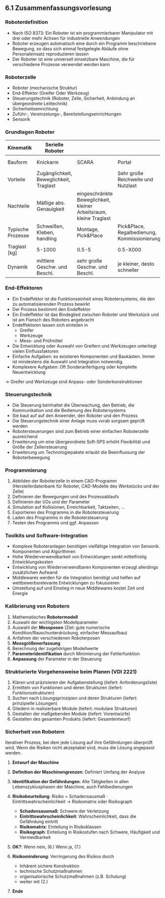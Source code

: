 ## 6.1 Zusammenfassungsvorlesung

### Roboterdefinition

- Nach ISO 8373: Ein Roboter ist ein programmierbarer Manipulator mit drei oder mehr Achsen für industrielle Anwendungen
- Roboter erzeugen automatisch eine durch ein Programm beschriebene Bewegung, so dass sich einmal festgelegte Abläufe ohne Personaleinsatz reproduzieren lassen
- Der Roboter ist eine universell einsetzbare Maschine, die für verschiedene Prozesse verwendet werden kann

### Roboterzelle

- Roboter (mechanische Struktur)
- End-Effektor (Greifer Oder Werkzeug)
- Steuerungstechnik (Roboter, Zelle, Sicherheit, Anbindung an übergeordnete Leittechnik)
- Sicherheitseinrichtung
- Zuführ-, Vereinzelungs-, Bereitstellungseinrichtungen
- Sensorik

### Grundlagen Roboter

| Kinematik | Serielle Roboter |  |  | Parallele und andere Roboter |
| --- | --- | --- | --- | --- |
| Bauform | Knickarm | SCARA | Portal | Delta, Seilroboter |
| Vorteile | Zugänglichkeit, Beweglichkeit, Traglast |  | Sehr große Reichweite und Nutzlast | Hohe Steifigkeit, Genauigkeit, Dynamik |
| Nachteile | Mäßige abs. Genauigkeit | eingeschränkte Beweglichkeit, kleiner Arbeitsraum, kleine Traglast |  |  |
| Typische Prozesse | Schweißen, Kleben, handling | Montage, Pick&Place | Pick&Place, Regalbedienung, Kommissionierung | Pick&Place, Sonderaufgaben |
| Traglast [kg] | 5-1000 | 0.5-5 | 0.5-X000 | 0.5-X000 |
| Dynamik | mittlere Geschw. und Beschl. | sehr große Geschw. und Beschl. | je kleiner, desto schneller | sehr große Geschw. und Beschl. |

### End-Effektoren

- Ein Endeffektor ist die Funktionseinheit eines Robotersystems, die den zu automatisierenden Prozess bewirkt
- Der Prozess bestimmt den Endeffektor
- Ein Endeffektor ist das Bindeglied zwischen Roboter und Werkstück und ist am Flansch des Roboters angebracht
- Endeffektoren lassen sich einteilen in
  - Greifer
  - Werkzeuge
  - Mess- und Prüfmittel
- Die Entwicklung oder Auswahl von Greifern und Werkzeugen unterliegt vielen Einflussfaktoren
- Einfache Aufgaben: es existieren Komponenten und Baukästen. Immer ist mindestens die Auswahl und Integration notwendig.
- Komplexere Aufgaben: Oft Sonderanfertigung oder komplette Neuentwicklung

$\rightarrow$ Greifer und Werkzeuge sind Anpass- oder Sonderkonstruktionen

### Steuerungstechnik

- Die Steuerung beinhaltet die Überwachung, den Betrieb, die Kommunikation und die Bedienung des Robotersystems
- Sie baut auf auf den Anwender, den Roboter und den Prozess
- Die Steuerungstechnik einer Anlage muss vorab sorgsam geprüft werden
- Robotersteuerungen sind zum Betrieb einer einfachen Roboterzelle ausreichend
- Erweiterung um eine übergeordnete Soft-SPS erhöht Flexibilität und Größe der Zellensteuerung
- Erweiterung um Technologiepakete erlaubt die Beeinflussung der Roboterbewegung

### Programmierung

1. Abbilden der Roboterzelle in einem CAD-Programm (Herstellerdatenbank für Roboter, CAD-Modelle des Werkstücks und der Zelle)
1. Definieren der Bewegungen und des Prozessablaufs
1. Definieren der I/Os und der Parameter
1. Simulation auf Kollisionen, Erreichbarkeit, Taktzeiten, ...
1. Exportieren des Programms in die Robotersteuerung
1. Laden des Programms in die Robotersteuerung
1. Testen des Programms und ggf. Anpassen

### Toolkits und Software-Integration

- Komplexe Roboteranlagen benötigen vielfältige Integration von Sensorik. Komponenten und Algorithmen
- Hohe Wiederverwendbarkeit von Entwicklungen senkt mittelfristig Entwicklungskosten
- Entwicklung von Wiederverwendbaren Komponenten erzeugt allerdings zusätzlichen Aufwand
- Middlewares werden für die Integration benötigt und helfen auf wettbewerbsrelevante Entwicklungen zu fokussieren
- Umstellung auf und Einstieg in neue Middlewares kostet Zeit und Energie

### Kalibrierung von Robotern

1. Mathematisches **Robotermodell**
1. Auswahl der wichtigsten Modellparameter
1. Auswahl der **Messposen** (Ziel: gute numerische Kondition/Rauschunterdrückung, einfacher Messaufbau)
1. Anfahren der verschiedenen Roboterposen
1. **Messgrößenerfassung**
1. Berechnung der zugehörigen Modellwerte
1. **Parameteridentifikation** durch Minimierung der Fehlerfunktion
1. **Anpassung** der Parameter in der Steuerung

### Strukturierte Vorgehensweise beim Planen (VDI 2221)

1. Klären und präzisieren der Aufgabenstellung (liefert: Anforderungsliste)
1. Ermitteln von Funktionen und deren Strukturen (liefert: Funktionsstrukturen)
1. Suchen nach Lösungsprinzipien und deren Strukturen (liefert: prinzipielle Lösungen)
1. Gliedern in realisierbare Module (liefert: modulare Strukturen)
1. Gestalten der maßgebenden Module (liefert: Vorentwürfe)
1. Gestalten des gesamten Produkts (liefert: Gesamtentwurf)

### Sicherheit von Robotern

Iterativer Prozess, bei dem jede Lösung auf ihre Gefährdungen überprüft wird. Wenn die Risiken nicht akzeptabel sind, muss die Lösung angepasst werden.

1. **Entwurf der Maschine**
2. **Definition der Maschinengrenzen**: Definiert Umfang der Analyse
3. **Identifikation der Gefährdungen**: Alle Tätigkeiten in allen Lebenszyklusphasen der Maschine, auch Fehlbedienungen
4. **Risikobeurteilung**: Risiko = Schadensausmaß $\cdot$ Eintrittswahrscheinlichkeit $\rightarrow$ Risikomatrix oder Risikograph

   - **Schadensausmaß**: Schwere der Verletzung
   - **Eintrittswahrscheinlichkeit**: Wahrscheinlichkeit, dass die Gefährdung eintritt
   - **Risikomatrix**: Einteilung in Risikoklassen
   - **Risikograph**: Einteilung in Risikostufen nach Schwere, Häufigkeit und Vermeidbarkeit

5. **OK?**: Wenn nein, (6.) Wenn ja, (7.)
6. **Risikominderung**: Verringerung des Risikos durch
   - Inhärent sichere Konstruktion
   - technische Schutzmaßnahmen
   - organisatorische Schutzmaßnahmen (z.B. Schulung)
   - weiter mit (2.)
7. **Ende**
